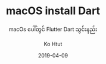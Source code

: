 ---
layout:     post
title:      macOS install Dart
subtitle:   macOs ပေါ်တွင် Flutter Dart သွင်းနည်း
date:       2019-04-09
author:     Ko Htut
header-img: img/dartsdk.png
catalog: true
tags:
    - macOS
    - Dart
    - SDK
    - install
    - Guide
---